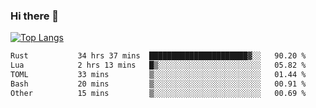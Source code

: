 ### Hi there 👋

<!--
**3Xpl0it3r/3Xpl0it3r** is a ✨ _special_ ✨ repository because its `README.md` (this file) appears on your GitHub profile.

Here are some ideas to get you started:

- 🔭 I’m currently working on ...
- 🌱 I’m currently learning ...
- 👯 I’m looking to collaborate on ...
- 🤔 I’m looking for help with ...
- 💬 Ask me about ...
- 📫 How to reach me: ...
- 😄 Pronouns: ...
- ⚡ Fun fact: ...
-->


[![Top Langs](https://github-readme-stats.vercel.app/api/top-langs/?username=3Xpl0it3r&layout=compact)](https://github.com/3Xpl0it3r/3Xpl0it3r)

<!--START_SECTION:waka-->

```txt
Rust           34 hrs 37 mins  ██████████████████████▓░░   90.20 %
Lua            2 hrs 13 mins   █▒░░░░░░░░░░░░░░░░░░░░░░░   05.82 %
TOML           33 mins         ▒░░░░░░░░░░░░░░░░░░░░░░░░   01.44 %
Bash           20 mins         ▒░░░░░░░░░░░░░░░░░░░░░░░░   00.91 %
Other          15 mins         ▒░░░░░░░░░░░░░░░░░░░░░░░░   00.69 %
```

<!--END_SECTION:waka-->
